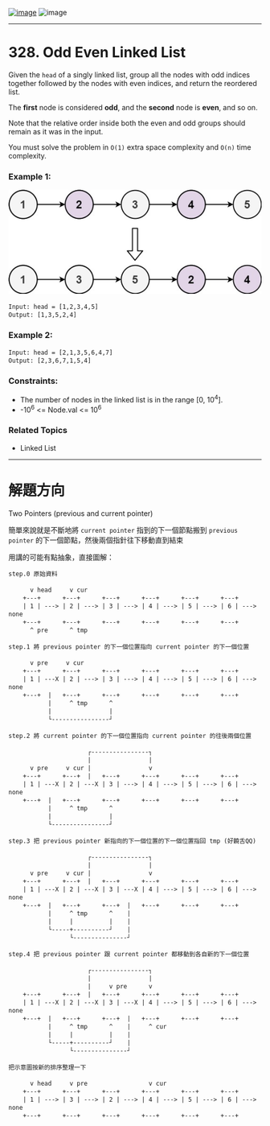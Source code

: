 [![image](https://img.shields.io/badge/Leetcode-Link-blue?logo=leetcode)](https://leetcode.com/problems/odd-even-linked-list/)
![image](https://img.shields.io/badge/Difficulty-Medium-yellow)

---

# 328. Odd Even Linked List

Given the `head` of a singly linked list, group all the nodes with odd indices together followed by the nodes with even indices, and return the reordered list.

The **first** node is considered **odd**, and the **second** node is **even**, and so on.

Note that the relative order inside both the even and odd groups should remain as it was in the input.

You must solve the problem in `O(1)` extra space complexity and `O(n)` time complexity.

### Example 1:

![image](./image/oddeven-linked-list.jpeg)

```
Input: head = [1,2,3,4,5]
Output: [1,3,5,2,4]
```

### Example 2:

```
Input: head = [2,1,3,5,6,4,7]
Output: [2,3,6,7,1,5,4]
```

### Constraints:

- The number of nodes in the linked list is in the range [0, $10^4$].
- -$10^6$ <= Node.val <= $10^6$

### Related Topics

- Linked List
  
---

# 解題方向

Two Pointers (previous and current pointer)

簡單來說就是不斷地將 `current pointer` 指到的下一個節點搬到 `previous pointer` 的下一個節點，然後兩個指針往下移動直到結束

用講的可能有點抽象，直接圖解：

```
step.0 原始資料

      v head     v cur
    +---+      +---+      +---+      +---+      +---+      +---+            
    | 1 | ---> | 2 | ---> | 3 | ---> | 4 | ---> | 5 | ---> | 6 | ---> none  
    +---+      +---+      +---+      +---+      +---+      +---+            
      ^ pre      ^ tmp

step.1 將 previous pointer 的下一個位置指向 current pointer 的下一個位置

      v pre     v cur
    +---+      +---+      +---+      +---+      +---+      +---+            
    | 1 | ---X | 2 | ---> | 3 | ---> | 4 | ---> | 5 | ---> | 6 | ---> none  
    +---+  |   +---+      +---+      +---+      +---+      +---+            
           |     ^ tmp      ^
           |                |
           └----------------┘

step.2 將 current pointer 的下一個位置指向 current pointer 的往後兩個位置

                      ┌----------------┐
                      |                |
      v pre     v cur |                v
    +---+      +---+  |   +---+      +---+      +---+      +---+            
    | 1 | ---X | 2 | ---X | 3 | ---> | 4 | ---> | 5 | ---> | 6 | ---> none  
    +---+  |   +---+      +---+      +---+      +---+      +---+            
           |     ^ tmp      ^
           |                |
           └----------------┘

step.3 把 previous pointer 新指向的下一個位置的下一個位置指回 tmp (好饒舌QQ)

                      ┌----------------┐
                      |                |
      v pre     v cur |                v
    +---+      +---+  |   +---+      +---+      +---+      +---+            
    | 1 | ---X | 2 | ---X | 3 | ---X | 4 | ---> | 5 | ---> | 6 | ---> none  
    +---+  |   +---+      +---+  |   +---+      +---+      +---+            
           |     ^ tmp      ^    |
           |     |          |    |
           └-----+----------┘    |
                 └---------------┘

step.4 把 previous pointer 跟 current pointer 都移動到各自新的下一個位置

                      ┌----------------┐
                      |                |
                      |     v pre      v
    +---+      +---+  |   +---+      +---+      +---+      +---+            
    | 1 | ---X | 2 | ---X | 3 | ---X | 4 | ---> | 5 | ---> | 6 | ---> none  
    +---+  |   +---+      +---+  |   +---+      +---+      +---+            
           |     ^ tmp      ^    |     ^ cur
           |     |          |    |
           └-----+----------┘    |
                 └---------------┘

把示意圖按新的排序整理一下

      v head     v pre                 v cur
    +---+      +---+      +---+      +---+      +---+      +---+            
    | 1 | ---> | 3 | ---> | 2 | ---> | 4 | ---> | 5 | ---> | 6 | ---> none  
    +---+      +---+      +---+      +---+      +---+      +---+            
```
